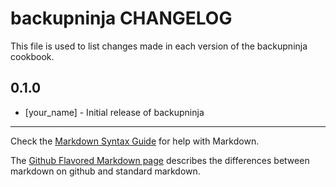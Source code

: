 backupninja CHANGELOG
=====================

This file is used to list changes made in each version of the backupninja cookbook.

0.1.0
-----
- [your_name] - Initial release of backupninja

- - -
Check the [Markdown Syntax Guide](http://daringfireball.net/projects/markdown/syntax) for help with Markdown.

The [Github Flavored Markdown page](http://github.github.com/github-flavored-markdown/) describes the differences between markdown on github and standard markdown.
